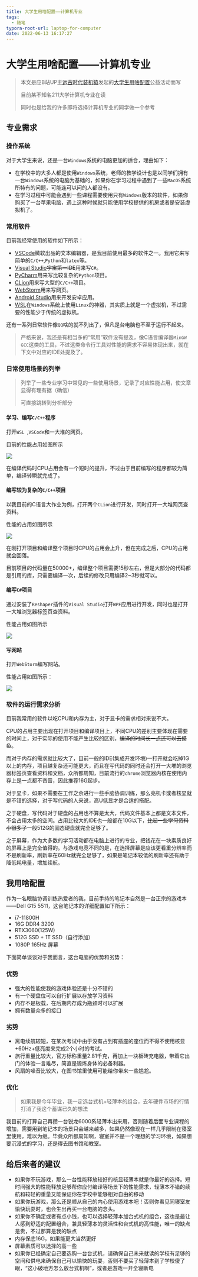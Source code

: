 ```yaml
---
title: 大学生用啥配置——计算机专业
tags:
  - 随笔
typora-root-url: laptop-for-computer
date: 2022-06-13 16:17:27
---
```



# 大学生用啥配置——计算机专业

> 本文是应B站UP主[远古时代装机猿](https://space.bilibili.com/35359510)发起的[大学生用啥配置](https://www.bilibili.com/video/BV1kZ4y1i7Le)公益活动而写
>
> 目前某不知名211大学计算机专业在读
>
> 同时也是给我的许多即将选择计算机专业的同学做一个参考

<!--more-->

## 专业需求

### 操作系统

对于大学生来说，还是一台`Windows`系统的电脑更加的适合，理由如下：

- 在学校中的大多人都是使用`Windows`系统，老师的教学设计也是以同学们拥有一台`Windows`系统的电脑为基础的，如果你在学习过程中遇到了一些`MacOS`系统所特有的问题，可能连可以问的人都没有。
- 在学习过程中可能会遇到一些课程需要使用只有`Windows`版本的软件，如果你购买了一台苹果电脑，遇上这种时候就只能使用学校提供的机房或者是安装虚拟机了。

### 常用软件

目前我经常使用的软件如下所示：

- [VSCode](https://code.visualstudio.com/)微软出品的文本编辑器，是我目前使用最多的软件之一。我用它来写简单的`C/C++`,`Python`和`latex`等。
- [Visual Studio](https://visualstudio.microsoft.com/zh-hans/vs/)~~宇宙第一IDE~~用来写`C#`。
- [PyCharm](https://www.jetbrains.com/pycharm/)用来写比较复杂的`Python`项目。
- [CLion](https://www.jetbrains.com/clion/)用来写大型的`C/C++`项目。
- [WebStorm](https://www.jetbrains.com/webstorm/)用来写网页。
- [Android Studio](https://developer.android.google.cn/studio/)用来开发安卓应用。
- [WSL](https://docs.microsoft.com/zh-cn/windows/wsl/about)在`Windows`系统上使用`Linux`的神器，其实质上就是一个虚拟机，不过需要的性能少于传统的虚拟机。

还有一系列日常软件像`QQ`啥的就不列出了，但凡是台电脑也不至于运行不起来。

> 严格来说，我还是有相当多的“常用”软件没有提及，像C语言编译器`MinGW GCC`这类的工具，不过这类命令行工具对性能的需求不容易体现出来，就在下文中对应的IDE处提及了。

### 日常使用场景的列举

> 列举了一些专业学习中常见的一些使用场景，记录了对应性能占用，使文章显得有理有据（确信）
>
> 可直接跳转到分析部分

#### 学习、编写`C/C++`程序

打开`WSL `,`VSCode`和一大堆的网页。

目前的性能占用如图所示

![](c.png)

在编译代码时CPU占用会有一个短时的提升，不过由于目前编写的程序都较为简单，编译转瞬就完成了。

#### 编写较为复杂的`C/C++`项目

以我目前的C语言大作业为例，打开两个`CLion`进行开发，同时打开一大堆网页查资料。

性能的占用如图所示

![](clion.png)

在刚打开项目和编译整个项目时CPU的占用会上升，但在完成之后，CPU的占用就会回落。

目前项目的代码量在50000+，编译整个项目需要15秒左右，但是大部分的代码都是引用的库，只需要编译一次，后续的修改只用编译2~3秒就可以。 

#### 编写`C#`项目

通过安装了`Reshaper`插件的`Visual Studio`打开`WPF`应用进行开发，同时也是打开一大堆浏览器标签页查资料。

性能占用如图所示

![](csharp.png)

#### 写网站

打开`WebStorm`编写网站。

性能占用如图所示：

![](web.png)

### 软件的运行需求分析

目前我常用的软件以吃CPU和内存为主，对于显卡的需求相对来说不大。

CPU的占用主要出现在打开项目和编译项目上，不同CPU的差别主要体现在需要的时间上，对于实际的使用不能产生比较的区别，~~编译的时间长一点还可以去摸鱼~~。

而对于内存的需求就比较大了，目前一般的IDE(集成开发环境)一打开就会吃掉1G以上的内存，项目越复杂还可能更大，而且在写代码的同时还会打开一大堆的浏览器标签页查看资料和文档，众所都周知，目前流行的`chrome`浏览器内核在使用内存上是一点都不吝啬，因此推荐16G起步。

对于显卡，如果不需要在工作之余进行一些手脑协调训练，那么亮机卡或者核显就是不错的选择，对于写代码的人来说，高U低显才是合适的搭配。

之于硬盘，写代码对于硬盘的占用也不算是太大，代码文件基本上都是文本文件，不会占用太多的空间。占用比较大的IDE也一般都在10G以下，~~比起一些学习资料小很多了~~一般512G的固态硬盘就完全足够了。 

之于屏幕，作为大多数的学习活动都在电脑上进行的专业，把钱花在一块素质良好的屏幕上是完全值得的。与游戏电竞不同的是，在选择屏幕是应该更看重分辨率而不是刷新率，刷新率在60Hz就完全足够了，如果是笔记本较低的刷新率还有助于降低耗电量，增加续航。

## 我用啥配置

作为一名眼脑协调训练热爱者的我，目前手持的笔记本自然是一台正宗的游戏本——Dell G15 5511，这台笔记本的详细配置如下所示：

- i7-11800H
- 16G DDR4 3200
- RTX3060(125W)
- 512G SSD + 1T SSD（自行添加）
- 1080P 165Hz 屏幕

下面简单谈谈对于我而言，这台电脑的优势和劣势：

### 优势

- 强大的性能使我的游戏体验还是十分不错的
- 有一个硬盘位可以自行扩展以存放学习资料
- 内存不是板载，在后期内存成为瓶颈时可以扩展
- 拥有数量众多的接口

### 劣势

- 离电续航较短，在某次考试中由于没有占到有插座的座位而不得不使用核显+60Hz+低亮度来完成2个小时的考试。
- 旅行重量比较大，官方标称重量2.81千克，再加上一块板砖充电器，带着它出门的体验一言难尽，简直是锻炼身体的必备利器。
- 风扇的噪音比较大，在图书馆里使用可能给你带来一些尴尬。

### 优化

> 如果我是今年毕业，我一定选台式机+轻薄本的组合，去年硬件市场的行情打消了我这个蓄谋已久的想法

我目前的打算自己再攒一台锐龙6000系轻薄本出来用，否则随着后面专业课程的增加，需要用到笔记本的场景只会越来越多，如果仍然像现在一样几乎限制在寝室里使用，难以为继。毕竟众所都周知啊，寝室并不是一个理想的学习环境，如果想要沉浸式的学习，还是得去图书馆和教室。

## 给后来者的建议

- 如果你不玩游戏，那么一台性能释放较好的核显轻薄本就是你最好的选择。短时间强大的性能释放足够帮你应付编译等场景下的性能需求，轻薄本不错的续航和较轻的重量又能保证你在学校中能够相对自由的移动
- 如果你玩游戏，那么还是顺从自己的内心使用游戏本吧！否则你看见同寝室友愉快玩耍时，也会生出再买一台电脑的念头。
- 如果你不确定或者有点小钱，也可以选择轻薄本加台式机的组合，这也是最让人感到舒适的配置组合，兼具轻薄本的灵活性和台式机的高性能，唯一的缺点是贵，不过那算是我的缺点
- 内存保底16G，如果能更大当然更好
- 屏幕素质可以选择的高一些
- 如果你已经确定自己要选购一台台式机，请确保自己未来就读的学校有足够的空间和供电来确保自己可以愉快的玩耍，否则不要买了轻薄本到了学校傻了眼，“这小破地方怎么放台式机啊”，或者是游戏一开全寝断电
